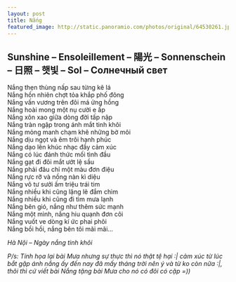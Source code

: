 ```yaml
---
layout: post
title: Nắng
featured_image: http://static.panoramio.com/photos/original/64530261.jpg
---
```


## Sunshine – Ensoleillement – 陽光 – Sonnenschein – 日照 – 햇빛 – Sol – Солнечный свет

Nắng thẹn thùng nấp sau từng kẽ lá<br/>
Nắng hồn nhiên chợt tỏa khắp phố đông<br/>
Nắng vấn vương trên đôi má ửng hồng<br/>
Nắng hoài mong một nụ cười e ấp<br/>
Nắng xôn xao giữa dòng đời tấp nập<br/>
Nắng tràn ngập trong ánh mắt tinh khôi<br/>
Nắng mỏng manh chạm khẽ những bờ môi<br/>
Nắng dịu ngọt và êm trôi hạnh phúc<br/>
Nắng dạo lên khúc nhạc đầy cảm xúc<br/>
Nắng có lúc đánh thức mối tình đầu<br/>
Nắng gạt đi đôi mắt ướt lệ sầu<br/>
Nắng phải đâu chỉ một màu đơn điệu<br/>
Nắng rực rỡ và nồng nàn kì diệu<br/>
Nắng vô tư sưởi ấm triệu trái tim<br/>
Nắng nhiều khi cũng lặng lẽ đắm chìm<br/>
Nắng nhiều khi cũng đi tìm mưa lạnh<br/>
Nắng bên gió, nắng như thêm sức mạnh<br/>
Nắng một mình, nắng hiu quạnh đơn côi<br/>
Nắng vuốt ve dòng kí ức phai phôi<br/>
Nắng bồi hồi, nắng bên tôi mãi mãi…

_Hà Nội – Ngày nắng tinh khôi_

_P/s: Tính họa lại bài Mưa nhưng sự thực thì nó thật tệ hại :&#124; cảm xúc từ lúc bắt gặp ánh nắng ấy đến nay đã mấy tháng trời nên ý và từ ko còn nữa :&#124;, thôi thì cứ viết bài Nắng tặng bài Mưa cho nó có đôi có cặp =))_